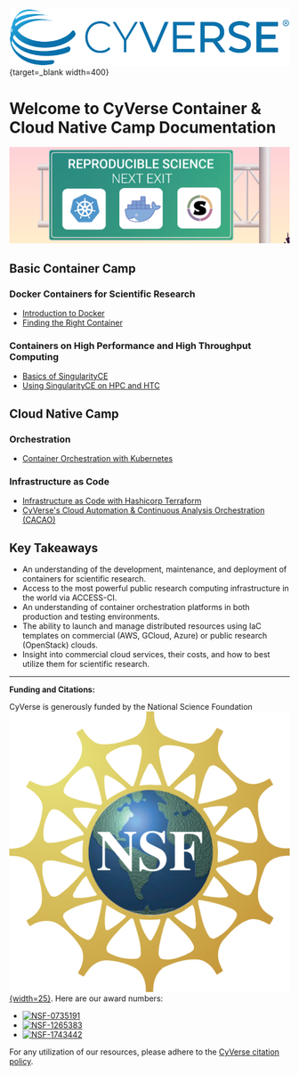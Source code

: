 [![CyVerse Learning Center](assets/de/logos/cyverse_logo_2022.png "CyVerse Learning Center")](https://learning.cyverse.org){target=_blank width=400}

# Welcome to CyVerse Container & Cloud Native Camp Documentation 

![banner](assets/cc_banner_01.png)

## Basic Container Camp

### Docker Containers for Scientific Research
- [Introduction to Docker](docker/intro.md)
- [Finding the Right Container](docker/registry.md)

### Containers on High Performance and High Throughput Computing
- [Basics of SingularityCE](singularity/intro.md)
- [Using SingularityCE on HPC and HTC](singularity/advanced.md)

## Cloud Native Camp

### Orchestration
- [Container Orchestration with Kubernetes](https://container-camp.cyverse.org/orchestration/k8s/)

### Infrastructure as Code
- [Infrastructure as Code with Hashicorp Terraform](https://container-camp.cyverse.org/orchestration/terra/)
- [CyVerse's Cloud Automation & Continuous Analysis Orchestration (CACAO)](https://container-camp.cyverse.org/orchestration/cacao/)

## Key Takeaways

- An understanding of the development, maintenance, and deployment of containers for scientific research.
- Access to the most powerful public research computing infrastructure in the world via ACCESS-CI.
- An understanding of container orchestration platforms in both production and testing environments.
- The ability to launch and manage distributed resources using IaC templates on commercial (AWS, GCloud, Azure) or public research (OpenStack) clouds.
- Insight into commercial cloud services, their costs, and how to best utilize them for scientific research.

---

**Funding and Citations:**

CyVerse is generously funded by the National Science Foundation [![NSF](assets/nsf.png){width=25}](https://nsf.gov). Here are our award numbers:

- [![NSF-0735191](https://img.shields.io/badge/NSF-0735191-blue.svg)](https://www.nsf.gov/awardsearch/showAward?AWD_ID=0735191)
- [![NSF-1265383](https://img.shields.io/badge/NSF-1265383-blue.svg)](https://www.nsf.gov/awardsearch/showAward?AWD_ID=1265383)
- [![NSF-1743442](https://img.shields.io/badge/NSF-1743442-blue.svg)](https://www.nsf.gov/awardsearch/showAward?AWD_ID=1743442)

For any utilization of our resources, please adhere to the [CyVerse citation policy](https://cyverse.org/policies/cite-cyverse).
